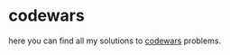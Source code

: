 # codewars

here you can find all my solutions to [codewars](https://www.codewars.com/users/saud-alnasser) problems.